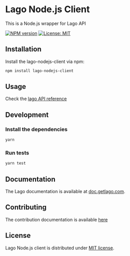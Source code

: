 # Lago Node.js Client

This is a Node.js wrapper for Lago API

[![NPM version](https://badge.fury.io/js/lago-nodejs-client.svg)](https://badge.fury.io/js/lago-nodejs-client)
[![License: MIT](https://img.shields.io/badge/License-MIT-blue.svg)](https://spdx.org/licenses/MIT.html)

## Installation

Install the lago-nodejs-client via npm:
```bash
npm install lago-nodejs-client
```

## Usage

Check the [lago API reference](https://doc.getlago.com/docs/api/intro)

## Development

### Install the dependencies

```bash
yarn
```

### Run tests

```bash
yarn test
```

## Documentation

The Lago documentation is available at [doc.getlago.com](https://doc.getlago.com/docs/api/intro).

## Contributing

The contribution documentation is available [here](https://github.com/getlago/lago-nodejs-client/blob/main/CONTRIBUTING.md)

## License

Lago Node.js client is distributed under [MIT license](LICENSE).

